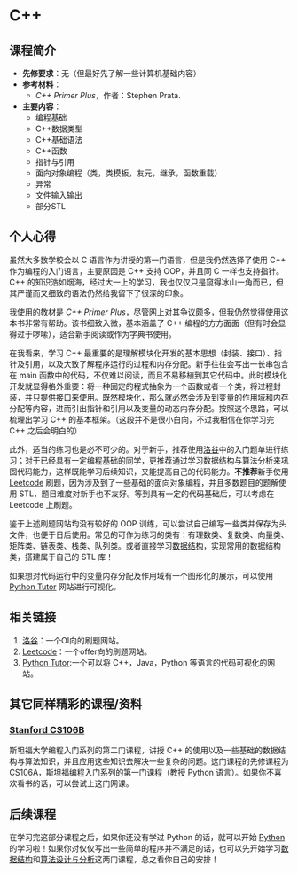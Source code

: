 # C++

## 课程简介

- **先修要求**：无（但最好先了解一些计算机基础内容）
- **参考材料**：
    - *C++ Primer Plus*，作者：Stephen Prata.
- **主要内容**：
    - 编程基础
    - C++数据类型
    - C++基础语法
    - C++函数
    - 指针与引用
    - 面向对象编程（类，类模板，友元，继承，函数重载）
    - 异常
    - 文件输入输出
    - 部分STL

## 个人心得

虽然大多数学校会以 C 语言作为讲授的第一门语言，但是我仍然选择了使用 C++ 作为编程的入门语言，主要原因是 C++ 支持 OOP，并且同 C 一样也支持指针。C++ 的知识浩如烟海，经过大一上的学习，我也仅仅只是窥得冰山一角而已，但其严谨而又细致的语法仍然给我留下了很深的印象。

我使用的教材是 *C++ Primer Plus*，尽管网上对其争议颇多，但我仍然觉得使用这本书非常有帮助。该书细致入微，基本涵盖了 C++ 编程的方方面面（但有时会显得过于啰嗦），适合新手阅读或作为字典书使用。

在我看来，学习 C++ 最重要的是理解模块化开发的基本思想（封装、接口）、指针及引用，以及大致了解程序运行的过程和内存分配。新手往往会写出一长串包含在 main 函数中的代码，不仅难以阅读，而且不易移植到其它代码中。此时模块化开发就显得格外重要：将一种固定的程式抽象为一个函数或者一个类，将过程封装，并只提供接口来使用。既然模块化，那么就必然会涉及到变量的作用域和内存分配等内容，进而引出指针和引用以及变量的动态内存分配。按照这个思路，可以梳理出学习 C++ 的基本框架。（这段并不是很小白向，不过我相信在你学习完 C++ 之后会明白的）

此外，适当的练习也是必不可少的。对于新手，推荐使用[洛谷](https://www.luogu.com.cn/)中的入门题单进行练习；对于已经具有一定编程基础的同学，更推荐通过学习数据结构与算法分析来巩固代码能力，这样既能学习后续知识，又能提高自己的代码能力。**不推荐**新手使用 [Leetcode](https://leetcode.cn/) 刷题，因为涉及到了一些基础的面向对象编程，并且多数题目的题解使用 STL，题目难度对新手也不友好。等到具有一定的代码基础后，可以考虑在 Leetcode 上刷题。

鉴于上述刷题网站均没有较好的 OOP 训练，可以尝试自己编写一些类并保存为头文件，也便于日后使用。常见的可作为练习的类有：有理数类、复数类、向量类、矩阵类、链表类、栈类、队列类。或者直接学习[数据结构](../da-yi-han-jia/data-structure.md)，实现常用的数据结构类，搭建属于自己的 STL 库！

如果想对代码运行中的变量内存分配及作用域有一个图形化的展示，可以使用 [Python Tutor](https://pythontutor.com/) 网站进行可视化。

## 相关链接

1. [洛谷](https://www.luogu.com.cn/)：一个OI向的刷题网站。
2. [Leetcode](https://leetcode.cn/)：一个offer向的刷题网站。
3. [Python Tutor](https://pythontutor.com/):一个可以将 C++，Java，Python 等语言的代码可视化的网站。

## 其它同样精彩的课程/资料

### [Stanford CS106B](https://web.stanford.edu/class/cs106b/)

斯坦福大学编程入门系列的第二门课程，讲授 C++ 的使用以及一些基础的数据结构与算法知识，并且应用这些知识去解决一些复杂的问题。这门课程的先修课程为 CS106A，斯坦福编程入门系列的第一门课程（教授 Python 语言）。如果你不喜欢看书的话，可以尝试上这门网课。

## 后续课程

在学习完这部分课程之后，如果你还没有学过 Python 的话，就可以开始 [Python](./python.md) 的学习啦！如果你对仅仅写出一些简单的程序并不满足的话，也可以先开始学习[数据结构](../da-yi-han-jia/data-structure.md)和[算法设计与分析](../da-yi-han-jia/algorithm.md)这两门课程，总之看你自己的安排！
